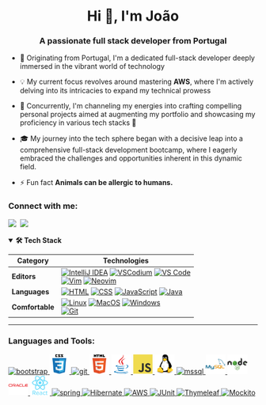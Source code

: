 <h1 align="center">Hi 👋, I'm João</h1>
<h3 align="center">A passionate full stack developer from Portugal</h3>

- 🚀 Originating from Portugal, I'm a dedicated full-stack developer deeply immersed in the vibrant world of technology
  
- 💡 My current focus revolves around mastering **AWS**, where I'm actively delving into its intricacies to expand my technical prowess

- 💼 Concurrently, I'm channeling my energies into crafting compelling personal projects aimed at augmenting my portfolio and showcasing my proficiency in various tech stacks 🤘

- 🎓 My journey into the tech sphere began with a decisive leap into a comprehensive full-stack development bootcamp, where I eagerly embraced the challenges and opportunities inherent in this dynamic field.

- ⚡ Fun fact **Animals can be allergic to humans.**

<h3 align="left">Connect with me:</h3>
<p>
   <kbd>
      <a href="mailto:joaomarquesgomes94@gmail.com" title="Email Address"><img src="https://img.shields.io/badge/Mail-8B89CC?style=flat&logo=protonmail&logoColor=white" /></a> 
      <a href="https://www.linkedin.com/in/jmarquesgomes/" title="LinkedIn - João Gomes"><img src="https://img.shields.io/badge/-João%20Gomes-0072b1?style=flat&logo=Linkedin&logoColor=white" /></a>
  </kbd>
</p>

<!-- Tech Stack -->  
<details open>
  <summary><b>🛠️ Tech Stack</b></summary>
    <p>
       
<!-- Tech Stack -->
| **Category** | **Technologies** |
| - | - |
**Editors** | [![IntelliJ IDEA](https://img.shields.io/badge/IntelliJ_IDEA-E33568?style=flat&logo=intellij-idea&logoColor=white)](https://www.vim.org/) [![VSCodium](https://img.shields.io/badge/VSCodium-2F80ED?style=flat&logo=VSCodium&logoColor=white)](https://vscodium.com/) [![VS Code](https://img.shields.io/static/v1?label=&message=VS%20Code&color=9013FE&logo=visualstudiocode&logoColor=FFFFFF)](https://code.visualstudio.com/)<br> [![Vim](https://img.shields.io/badge/Vim-11AB00?style=flat&logo=Vim&logoColor=white)](https://github.com/vim/vim) [![Neovim](https://img.shields.io/badge/Neovim-57A143?style=flat&logo=Neovim&logoColor=white)](https://www.vim.org/) 
**Languages** | [![HTML](https://img.shields.io/badge/HTML-239120?style=flat&logo=html5&logoColor=white)](https://html.spec.whatwg.org/) [![CSS](https://img.shields.io/badge/CSS-239120?&style=flat&logo=css3&logoColor=white)](https://www.w3.org/TR/CSS/#css) [![JavaScript](https://img.shields.io/badge/Javascript-F7DF1E?style=flat&logo=javascript&logoColor=white)](https://www.javascript.com/) [![Java](https://img.shields.io/badge/Java-ED8B00?style=flat&logo=openjdk&logoColor=white)](https://www.java.com/) 
**Comfortable** | [![Linux](https://img.shields.io/badge/Linux-BA3E3E?style=flat&logo=linux&logoColor=white)](https://www.linux.org/) [![MacOS](https://img.shields.io/badge/MacOS-343434?style=flat&logo=apple&logoColor=white)](https://support.apple.com/downloads/macos) [![Windows](https://img.shields.io/badge/Windows-0078D6?style=flat&logo=windows&logoColor=white)](https://www.microsoft.com/en-us/software-download)<br> [![Git](https://img.shields.io/badge/Git-E44C30?style=flat&logo=git&logoColor=white)](https://git-scm.com/) 

----
</p>
</details>




<h3 align="left">Languages and Tools:</h3>
<p align="left"> <a href="https://getbootstrap.com" target="_blank" rel="noreferrer"> <img src="https://getbootstrap.com/docs/5.3/assets/brand/bootstrap-logo-shadow.png" alt="bootstrap" width="40" height="40"/> </a> <a href="https://www.w3schools.com/css/" target="_blank" rel="noreferrer"> <img src="https://raw.githubusercontent.com/devicons/devicon/master/icons/css3/css3-original-wordmark.svg" alt="css3" width="40" height="40"/> </a> <a href="https://git-scm.com/" target="_blank" rel="noreferrer"> <img src="https://www.vectorlogo.zone/logos/git-scm/git-scm-icon.svg" alt="git" width="40" height="40"/> </a> <a href="https://www.w3.org/html/" target="_blank" rel="noreferrer"> <img src="https://raw.githubusercontent.com/devicons/devicon/master/icons/html5/html5-original-wordmark.svg" alt="html5" width="40" height="40"/> </a> <a href="https://www.java.com" target="_blank" rel="noreferrer"> <img src="https://raw.githubusercontent.com/devicons/devicon/master/icons/java/java-original.svg" alt="java" width="40" height="40"/> </a> <a href="https://developer.mozilla.org/en-US/docs/Web/JavaScript" target="_blank" rel="noreferrer"> <img src="https://raw.githubusercontent.com/devicons/devicon/master/icons/javascript/javascript-original.svg" alt="javascript" width="40" height="40"/> </a> <a href="https://www.linux.org/" target="_blank" rel="noreferrer"> <img src="https://raw.githubusercontent.com/devicons/devicon/master/icons/linux/linux-original.svg" alt="linux" width="40" height="40"/> </a> <a href="https://www.microsoft.com/en-us/sql-server" target="_blank" rel="noreferrer"> <img src="https://www.svgrepo.com/show/303229/microsoft-sql-server-logo.svg" alt="mssql" width="40" height="40"/> </a> <a href="https://www.mysql.com/" target="_blank" rel="noreferrer"> <img src="https://raw.githubusercontent.com/devicons/devicon/master/icons/mysql/mysql-original-wordmark.svg" alt="mysql" width="40" height="40"/> </a> <a href="https://nodejs.org" target="_blank" rel="noreferrer"> <img src="https://raw.githubusercontent.com/devicons/devicon/master/icons/nodejs/nodejs-original-wordmark.svg" alt="nodejs" width="40" height="40"/> </a> <a href="https://www.oracle.com/" target="_blank" rel="noreferrer"> <img src="https://raw.githubusercontent.com/devicons/devicon/master/icons/oracle/oracle-original.svg" alt="oracle" width="40" height="40"/> </a> <a href="https://reactjs.org/" target="_blank" rel="noreferrer"> <img src="https://raw.githubusercontent.com/devicons/devicon/master/icons/react/react-original-wordmark.svg" alt="react" width="40" height="40"/> </a> <a href="https://spring.io/" target="_blank" rel="noreferrer"> <img src="https://www.vectorlogo.zone/logos/springio/springio-icon.svg" alt="spring" width="40" height="40"/> </a> <a href="https://hibernate.org/" target="_blank" rel="noreferrer"> <img src="https://www.vectorlogo.zone/logos/hibernate/hibernate-icon.svg" alt="Hibernate" width="40" height="40"/> </a> <a href="https://aws.amazon.com/" target="_blank" rel="noreferrer"> <img src="https://www.vectorlogo.zone/logos/amazon_aws/amazon_aws-icon.svg" alt="AWS" width="40" height="40"/> </a> <a href="https://junit.org/" target="_blank" rel="noreferrer"> <img src="https://junit.org/junit5/assets/img/junit5-logo.png" alt="JUnit" width="40" height="40"/> </a> <a href="https://www.thymeleaf.org/" target="_blank" rel="noreferrer"> <img src="https://www.thymeleaf.org/doc/images/thymeleaf.png" alt="Thymeleaf" width="40" height="40"/> </a> <a href="https://site.mockito.org/" target="_blank" rel="noreferrer"> <img src="https://raw.githubusercontent.com/mockito/mockito.github.io/master/img/logo%402x.png" alt="Mockito" width="40" height="40"/> </a>




 </p>
